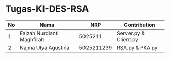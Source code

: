 # Tugas-KI-DES-RSA

| No | Nama | NRP |  Contribution |
|----------|----------|----------|-----------|
| 1 | Faizah Nurdianti Maghfirah | 5025211 |Server.py & Client.py|
| 2 | Najma Ulya Agustina | 5025211239 |RSA.py & PKA.py|
